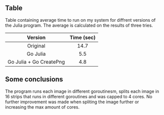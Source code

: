 ## Table
Table containing average time to run on my system for diffrent versions of the Julia program. The average is calculated on the results of three tries.

| Version | Time (sec) |
|:-------:|:----:|
| Original | 14.7 |
| Go Julia | 5.5 |
| Go Julia + Go CreatePng | 4.8 |

## Some conclusions
The program runs each image in different goroutinesm, splits each image in 16 strips that runs in different goroutines and was capped to  4 cores. No further improvement was made when spliting the image further or increasing the max amount of cores.